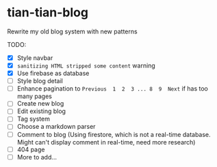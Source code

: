 # tian-tian-blog

Rewrite my old blog system with new patterns


TODO:

- [x] Style navbar
- [x] `sanitizing HTML stripped some content` warning
- [x] Use firebase as database
- [ ] Style blog detail
- [ ] Enhance pagination to `Previous  1  2  3 ... 8  9  Next` if has too many pages
- [ ] Create new blog
- [ ] Edit existing blog
- [ ] Tag system
- [ ] Choose a markdown parser
- [ ] Comment to blog (Using firestore, which is not a real-time database. Might can't display comment in real-time, need more research)
- [ ] 404 page
- [ ] More to add...
